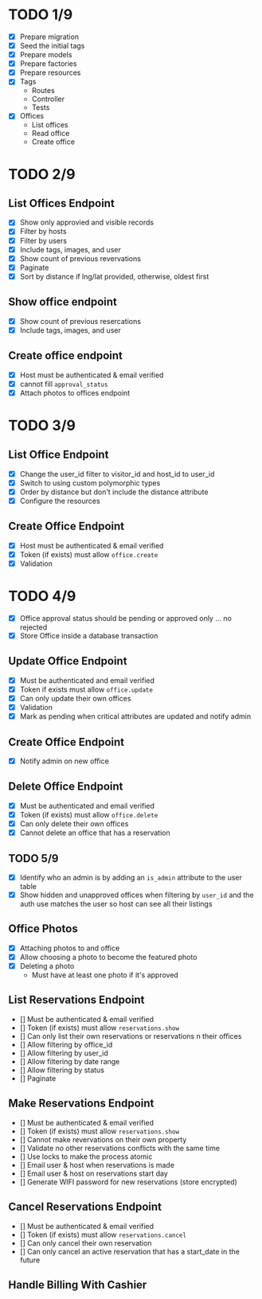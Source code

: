 # TODO 1/9
- [x] Prepare migration
- [x] Seed the initial tags
- [x] Prepare models
- [x] Prepare factories
- [x] Prepare resources
- [x] Tags
    - Routes
    - Controller
    - Tests
- [x] Offices
    - List offices
    - Read office
    - Create office

# TODO 2/9

## List Offices Endpoint
- [x] Show only approvied and visible records
- [x] Filter by hosts
- [x] Filter by users
- [x] Include tags, images, and user
- [x] Show count of previous revervations
- [x] Paginate
- [x] Sort by distance if lng/lat provided, otherwise, oldest first
## Show office endpoint
- [x] Show count of previous resercations
- [x] Include tags, images, and user
## Create office endpoint
- [x] Host must be authenticated & email verified
- [x] cannot fill `approval_status`
- [x] Attach photos to offices endpoint

# TODO 3/9

## List Office Endpoint
- [x] Change the user_id filter to visitor_id and host_id to user_id
- [x] Switch to using custom polymorphic types
- [x] Order by distance but don't include the distance attribute
- [x] Configure the resources

## Create Office Endpoint
- [x] Host must be authenticated & email verified
- [x] Token (if exists) must allow `office.create`
- [x] Validation

# TODO 4/9
- [x] Office approval status should be pending or approved only ... no rejected
- [x] Store Office inside a database transaction

## Update Office Endpoint
- [x] Must be authenticated and email verified
- [x] Token if exists must allow `office.update`
- [x] Can only update their own offices
- [x] Validation
- [x] Mark as pending when critical attributes are updated and notify admin

## Create Office Endpoint
- [x] Notify admin on new office

## Delete Office Endpoint
- [x] Must be authenticated and email verified
- [x] Token (if exists) must allow `office.delete`
- [x] Can only delete their own offices
- [x] Cannot delete an office that has a reservation

## TODO 5/9
- [x] Identify who an admin is by adding an `is_admin` attribute to the user table
- [x] Show hidden and unapproved offices when filtering by `user_id` and the auth use matches the user so host can see all their listings

## Office Photos
- [x] Attaching photos to and office
- [x] Allow choosing a photo to become the featured photo
- [x] Deleting a photo
    - Must have at least one photo if it's approved

## List Reservations Endpoint
- [] Must be authenticated & email verified
- [] Token (if exists) must allow `reservations.show`
- [] Can only list their own reservations or reservations n their offices
- [] Allow filtering by office_id
- [] Allow filtering by user_id
- [] Allow filtering by date range
- [] Allow filtering by status
- [] Paginate

## Make Reservations Endpoint
- [] Must be authenticated & email verified
- [] Token (if exists) must allow `reservations.show`
- [] Cannot make revervations on their own property
- [] Validate no other reservations conflicts with the same time
- [] Use locks to make the process atomic
- [] Email user & host when reservations is made
- [] Email user & host on reservations start day
- [] Generate WIFI password for new reservations (store encrypted)

## Cancel Reservations Endpoint
- [] Must be authenticated & email verified
- [] Token (if exists) must allow `reservations.cancel`
- [] Can only cancel their own reservation
- [] Can only cancel an active reservation that has a start_date in the future

## Handle Billing With Cashier
